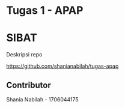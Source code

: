 # Tugas 1 - APAP

# SIBAT
Deskripsi repo

https://github.com/shanianabilah/tugas-apap

## Contributor
Shania Nabilah - 1706044175 

